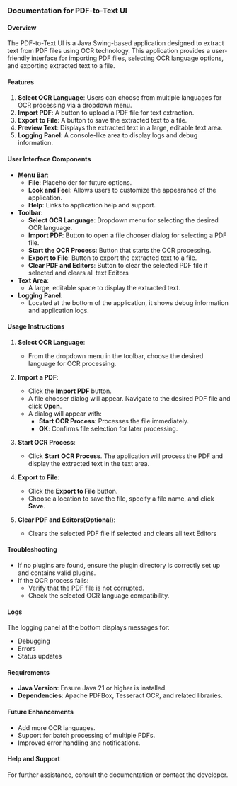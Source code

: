 ### Documentation for PDF-to-Text UI

#### Overview
The PDF-to-Text UI is a Java Swing-based application designed to extract text from PDF files using OCR technology. This application provides a user-friendly interface for importing PDF files, selecting OCR language options, and exporting extracted text to a file.

#### Features
1. **Select OCR Language**: Users can choose from multiple languages for OCR processing via a dropdown menu.
2. **Import PDF**: A button to upload a PDF file for text extraction.
3. **Export to File**: A button to save the extracted text to a file.
4. **Preview Text**: Displays the extracted text in a large, editable text area.
5. **Logging Panel**: A console-like area to display logs and debug information.

#### User Interface Components
- **Menu Bar**:
    - **File**: Placeholder for future options.
    - **Look and Feel**: Allows users to customize the appearance of the application.
    - **Help**: Links to application help and support.
- **Toolbar**:
    - **Select OCR Language**: Dropdown menu for selecting the desired OCR language.
    - **Import PDF**: Button to open a file chooser dialog for selecting a PDF file.
    - **Start the OCR Process**: Button that starts the OCR processing.
    - **Export to File**: Button to export the extracted text to a file.
    - **Clear PDF and Editors**: Button to clear the selected PDF file if selected and clears all text Editors
- **Text Area**:
    - A large, editable space to display the extracted text.
- **Logging Panel**:
    - Located at the bottom of the application, it shows debug information and application logs.

#### Usage Instructions
1. **Select OCR Language**:
    - From the dropdown menu in the toolbar, choose the desired language for OCR processing.

2. **Import a PDF**:
    - Click the **Import PDF** button.
    - A file chooser dialog will appear. Navigate to the desired PDF file and click **Open**.
    - A dialog will appear with:
      - **Start OCR Process**: Processes the file immediately.
      - **OK**: Confirms file selection for later processing.

3. **Start OCR Process**:
    - Click **Start OCR Process**. The application will process the PDF and display the extracted text in the text area.

4. **Export to File**:
    - Click the **Export to File** button.
    - Choose a location to save the file, specify a file name, and click **Save**.

5. **Clear PDF and Editors(Optional)**:
    - Clears the selected PDF file if selected and clears all text Editors

#### Troubleshooting
- If no plugins are found, ensure the plugin directory is correctly set up and contains valid plugins.
- If the OCR process fails:
    - Verify that the PDF file is not corrupted.
    - Check the selected OCR language compatibility.

#### Logs
The logging panel at the bottom displays messages for:
- Debugging
- Errors
- Status updates

#### Requirements
- **Java Version**: Ensure Java 21 or higher is installed.
- **Dependencies**: Apache PDFBox, Tesseract OCR, and related libraries.

#### Future Enhancements
- Add more OCR languages.
- Support for batch processing of multiple PDFs.
- Improved error handling and notifications.

#### Help and Support
For further assistance, consult the documentation or contact the developer.
